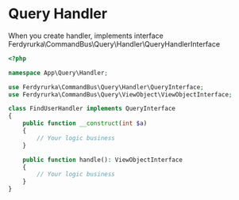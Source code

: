 # Query Handler

When you create handler, implements interface
Ferdyrurka\CommandBus\Query\Handler\QueryHandlerInterface

```php
<?php

namespace App\Query\Handler;

use Ferdyrurka\CommandBus\Query\Handler\QueryInterface;
use Ferdyrurka\CommandBus\Query\ViewObject\ViewObjectInterface;

class FindUserHandler implements QueryInterface
{
    public function __construct(int $a) 
    {
        // Your logic business
    }

    public function handle(): ViewObjectInterface
    {
        // Your logic business
    }
}
```